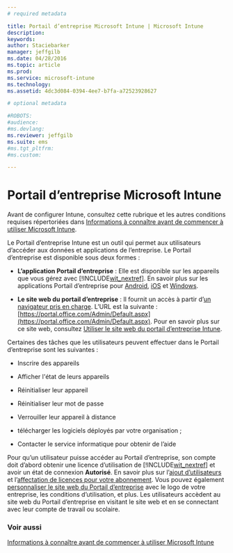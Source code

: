 ```yaml
---
# required metadata

title: Portail d’entreprise Microsoft Intune | Microsoft Intune
description:
keywords:
author: Staciebarker
manager: jeffgilb
ms.date: 04/28/2016
ms.topic: article
ms.prod:
ms.service: microsoft-intune
ms.technology:
ms.assetid: 4dc3d084-0394-4ee7-b7fa-a72523928627

# optional metadata

#ROBOTS:
#audience:
#ms.devlang:
ms.reviewer: jeffgilb
ms.suite: ems
#ms.tgt_pltfrm:
#ms.custom:

---
```


# Portail d’entreprise Microsoft Intune

Avant de configurer Intune, consultez cette rubrique et les autres conditions requises répertoriées dans [Informations à connaître avant de commencer à utiliser Microsoft Intune](what-to-know-before-you-start-microsoft-intune.md).

Le Portail d’entreprise Intune est un outil qui permet aux utilisateurs d’accéder aux données et applications de l’entreprise. Le Portail d’entreprise est disponible sous deux formes :

-   **L’application Portail d’entreprise** : Elle est disponible sur les appareils que vous gérez avec [!INCLUDE[wit_nextref](../includes/wit_nextref_md.md)]. En savoir plus sur les applications Portail d’entreprise pour [Android](/Intune/EndUser/using-your-android-device-with-intune), [iOS](/Intune/EndUser/using-your-ios-or-mac-os-x-device-with-intune) et [Windows](/Intune/EndUser/using-your-windows-device-with-intune).


- **Le site web du portail d’entreprise** : Il fournit un accès à partir d’[un navigateur pris en charge](supported-web-browsers.md). L’URL est la suivante : [https://portal.office.com/Admin/Default.aspx](https://portal.office.com/Admin/Default.aspx). Pour en savoir plus sur ce site web, consultez [Utiliser le site web du portail d’entreprise Intune](/Intune/EndUser/using-the-intune-company-portal-website).

Certaines des tâches que les utilisateurs peuvent effectuer dans le Portail d’entreprise sont les suivantes :

-   Inscrire des appareils

-   Afficher l'état de leurs appareils

-   Réinitialiser leur appareil

-   Réinitialiser leur mot de passe

-   Verrouiller leur appareil à distance

-   télécharger les logiciels déployés par votre organisation ;

-   Contacter le service informatique pour obtenir de l’aide

Pour qu’un utilisateur puisse accéder au Portail d’entreprise, son compte doit d’abord obtenir une licence d’utilisation de [!INCLUDE[wit_nextref](../includes/wit_nextref_md.md)] et avoir un état de connexion **Autorisé**. En savoir plus sur l’[ajout d’utilisateurs](start-with-a-paid-subscription-to-microsoft-intune-step-3.md) et l’[affectation de licences pour votre abonnement](start-with-a-paid-subscription-to-microsoft-intune-step-4.md). Vous pouvez également [personnaliser le site web du Portail d’entreprise](start-with-a-paid-subscription-to-microsoft-intune-step-7.md) avec le logo de votre entreprise, les conditions d’utilisation, et plus. Les utilisateurs accèdent au site web du Portail d’entreprise en visitant le site web et en se connectant avec leur compte de travail ou scolaire.

### Voir aussi
[Informations à connaître avant de commencer à utiliser Microsoft Intune](what-to-know-before-you-start-microsoft-intune.md)


<!--HONumber=Jun16_HO2-->


